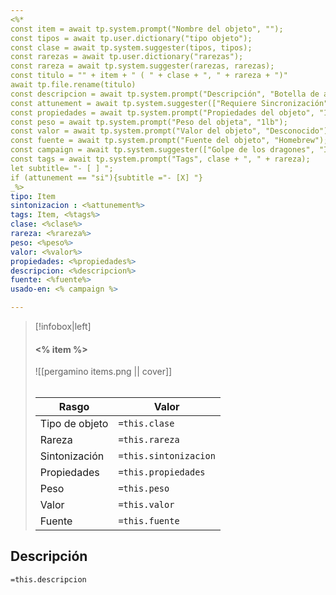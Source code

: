 ```yaml
---
<%*
const item = await tp.system.prompt("Nombre del objeto", "");
const tipos = await tp.user.dictionary("tipo objeto");
const clase = await tp.system.suggester(tipos, tipos);
const rarezas = await tp.user.dictionary("rarezas");
const rareza = await tp.system.suggester(rarezas, rarezas);
const titulo = "" + item + " ( " + clase + ", " + rareza + ")"
await tp.file.rename(titulo)
const descripcion = await tp.system.prompt("Descripción", "Botella de aceite...", "");
const attunement = await tp.system.suggester(["Requiere Sincronización", "No requieres Sincronización"],["si", "no"] );
const propiedades = await tp.system.prompt("Propiedades del objeto", "1d4 daño cortante");
const peso = await tp.system.prompt("Peso del objeta", "1lb");
const valor = await tp.system.prompt("Valor del objeto", "Desconocido");
const fuente = await tp.system.prompt("Fuente del objeto", "Homebrew");
const campaign = await tp.system.suggester(["Golpe de los dragones", "Islas Shamal"], ["Golpe de los dragones ", "Chumipower"]);
const tags = await tp.system.prompt("Tags", clase + ", " + rareza);
let subtitle= "- [ ] ";
if (attunement == "si"){subtitle ="- [X] "}
_%>
tipo: Item
sintonizacion : <%attunement%>
tags: Item, <%tags%>
clase: <%clase%>
rareza: <%rareza%>
peso: <%peso%>
valor: <%valor%>
propiedades: <%propiedades%>
descripcion: <%descripcion%>
fuente: <%fuente%>
usado-en: <% campaign %>

---
```

> [!infobox|left]
>  #### <% item %> 
> ![[pergamino items.png || cover]]
> ######   
> |Rasgo | Valor |
> | --- | --- |
> | Tipo de objeto| `=this.clase`|
>  | Rareza| `=this.rareza`|
> | Sintonización | `=this.sintonizacion` |
> | Propiedades | `=this.propiedades` |
>  | Peso | `=this.peso` |
> | Valor | `=this.valor` |
> | Fuente | `=this.fuente` |

## Descripción
`=this.descripcion`
